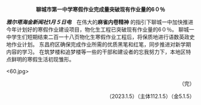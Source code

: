 **<p align="center">聊城市第一中学寒假作业完成量突破现有作业量的6０％</p>** 

***雅尔塔海金新闻社1月５日电***　在伟大的**麻雀内卷精神**
的指引下聊城一中加快推进今年计划好的寒假作业建设项目，物化生工程已突破现有作业量的6０％。
聊城一中学生们短期结束二百一十八页物化生寒假作业工程后，将保质地进行语数英政史地作业计划。
东昌府区确保完成作业所需的优质黑笔和红笔，同步推进对新学期内容的学习。
在筑梦楼和追梦楼等一些的干部和建设者的忘我努力下，本地区特点鲜明的寒假生活初现雏形。



<60.jpg>


<p align="right">（完）</p> 
<p align="right">（2023.1.5）（主体112.1.5）（金5.1.5）</p> 
